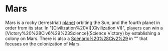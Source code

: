 # Mars

Mars is a rocky (terrestrial) [planet](planet) orbiting the Sun, and the fourth planet in order from its star.
In "[Civilization%20VI](Civilization VI)", players can win a [Victory%20%28Civ6%29%23Science](Science Victory) by establishing a colony on Mars. There is also a [Scenario%20%28Civ2%29](scenario) in "" that focuses on the colonization of Mars.